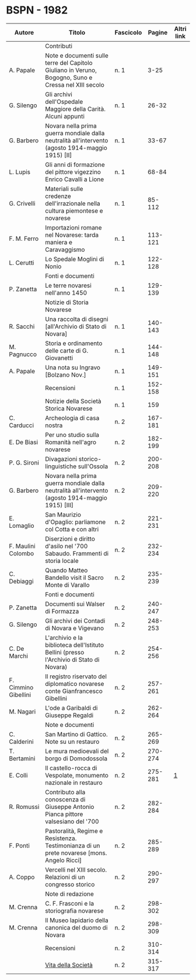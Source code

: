 # BSPN - 1982

| Autore               | Titolo                                                                                               | Fascicolo | Pagine  | Altri link                                             |
|----------------------|------------------------------------------------------------------------------------------------------|-----------|---------|--------------------------------------------------------|
|                      | Contributi                                                                                           |           |         |
| A. Papale            | Note e documenti sulle terre del Capitolo Giuliano in Veruno, Bogogno, Suno e Cressa nel XIII secolo | n. 1      | 3-25    |                                                        |
| G. Silengo           | Gli archivi dell'Ospedale Maggiore della Carità. Alcuni appunti                                      | n. 1      | 26-32   |                                                        |
| G. Barbero           | Novara nella prima guerra mondiale dalla neutralità all'intervento (agosto 1914-maggio 1915) [II]    | n. 1      | 33-67   |                                                        |
| L. Lupis             | Gli anni di formazione del pittore vigezzino Enrico Cavalli a Lione                                  | n. 1      | 68-84   |                                                        |
| G. Crivelli          | Materiali sulle credenze dell'irrazionale nella cultura piemontese e novarese                        | n. 1      | 85-112  |                                                        |
| F. M. Ferro          | Importazioni romane nel Novarese: tarda maniera e Caravaggismo                                       | n. 1      | 113-121 |                                                        |
| L. Cerutti           | Lo Spedale Moglini di Nonio                                                                          | n. 1      | 122-128 |                                                        |
|                      | Fonti e documenti                                                                                    |           |         |
| P. Zanetta           | Le terre novaresi nell'anno 1450                                                                     | n. 1      | 129-139 |                                                        |
|                      | Notizie di Storia Novarese                                                                           |           |         |
| R. Sacchi            | Una raccolta di disegni [all'Archivio di Stato di Novara]                                            | n. 1      | 140-143 |                                                        |
| M. Pagnucco          | Storia e ordinamento delle carte di G. Giovanetti                                                    | n. 1      | 144-148 |                                                        |
| A. Papale            | Una nota su Ingravo [Bolzano Nov.]                                                                   | n. 1      | 149-151 |                                                        |
|                      | Recensioni                                                                                           | n. 1      | 152-158 |                                                        |
|                      | Notizie della Società Storica Novarese                                                               | n. 1      | 159     |                                                        |
| C. Carducci          | Archeologia di casa nostra                                                                           | n. 2      | 167-181 |                                                        |
| E. De Biasi          | Per uno studio sulla Romanità nell'agro novarese                                                     | n. 2      | 182-199 |                                                        |
| P. G. Sironi         | Divagazioni storico-linguistiche sull'Ossola                                                         | n. 2      | 200-208 |                                                        |
| G. Barbero           | Novara nella prima guerra mondiale dalla neutralità all'intervento (agosto 1914-maggio 1915) [III]   | n. 2      | 209-220 |                                                        |
| E. Lomaglio          | San Maurizio d'Opaglio: parliamone col Cotta e con altri                                             | n. 2      | 221-231 |                                                        |
| F. Maulini Colombo   | Diserzioni e diritto d'asilo nel '700 Sabaudo. Frammenti di storia locale                            | n. 2      | 232-234 |                                                        |
| C. Debiaggi          | Quando Matteo Bandello visit il Sacro Monte di Varallo                                               | n. 2      | 235-239 |                                                        |
|                      | Fonti e documenti                                                                                    |           |         |
| P. Zanetta           | Documenti sui Walser di Formazza                                                                     | n. 2      | 240-247 |                                                        |
| G. Silengo           | Gli archivi dei Contadi di Novara e Vigevano                                                         | n. 2      | 248-253 |                                                        |
| C. De Marchi         | L'archivio e la biblioteca dell'Istituto Bellini (presso l'Archivio di Stato di Novara)              | n. 2      | 254-256 |                                                        |
| F. Cimmino Gibellini | Il registro riservato del diplomatico novarese conte Gianfrancesco Gibellini                         | n. 2      | 257-261 |                                                        |
| M. Nagari            | L'ode a Garibaldi di Giuseppe Regaldi                                                                | n. 2      | 262-264 |                                                        |
|                      | Note e documenti                                                                                     |           |         |
| C. Calderini         | San Martino di Gattico. Note su un restauro                                                          | n. 2      | 265-269 |                                                        |
| T. Bertamini         | Le mura medioevali del borgo di Domodossola                                                          | n. 2      | 270-274 |                                                        |
| E. Colli             | Il castello-rocca di Vespolate, monumento nazionale in restauro                                      | n. 2      | 275-281 | [1](https://en.calameo.com/read/007260735e20701d7d757) |
| R. Romussi           | Contributo alla conoscenza di Giuseppe Antonio Pianca pittore valsesiano del '700                    | n. 2      | 282-284 |                                                        |
| F. Ponti             | Pastoralità, Regime e Resistenza. Testimonianza di un prete novarese [mons. Angelo Ricci]            | n. 2      | 285-289 |                                                        |
| A. Coppo             | Vercelli nel XIII secolo. Relazioni di un congresso storico                                          | n. 2      | 290-297 |                                                        |
|                      | Note di redazione                                                                                    |           |         |
| M. Crenna            | C. F. Frasconi e la storiografia novarese                                                            | n. 2      | 298-302 |                                                        |
| M. Crenna            | Il Museo lapidario della canonica del duomo di Novara                                                | n. 2      | 298-309 |                                                        |
|                      | Recensioni                                                                                           | n. 2      | 310-314 |                                                        |
|                      | [Vita della Società](http://www.ssno.it/SSN/ssn_storia_19821204.html)                                | n. 2      | 315-317 |                                                        |
